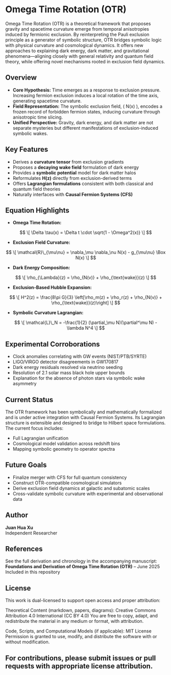 # Omega Time Rotation (OTR)

Omega Time Rotation (OTR) is a theoretical framework that proposes gravity and spacetime curvature emerge from temporal anisotropies induced by fermionic exclusion. By reinterpreting the Pauli exclusion principle as a generator of symbolic structure, OTR bridges symbolic logic with physical curvature and cosmological dynamics. It offers new approaches to explaining dark energy, dark matter, and gravitational phenomena—aligning closely with general relativity and quantum field theory, while offering novel mechanisms rooted in exclusion field dynamics.

## Overview

- **Core Hypothesis:** Time emerges as a response to exclusion pressure. Increasing fermion exclusion induces a local rotation of the time axis, generating spacetime curvature.
- **Field Representation:** The symbolic exclusion field, \( N(x) \), encodes a frozen record of forbidden fermion states, inducing curvature through anisotropic time slicing.
- **Unified Perspective:** Gravity, dark energy, and dark matter are not separate mysteries but different manifestations of exclusion-induced symbolic wakes.

## Key Features

- Derives a **curvature tensor** from exclusion gradients
- Proposes a **decaying wake field** formulation of dark energy
- Provides a **symbolic potential** model for dark matter halos
- Reformulates **H(z)** directly from exclusion-derived terms
- Offers **Lagrangian formulations** consistent with both classical and quantum field theories
- Naturally interfaces with **Causal Fermion Systems (CFS)**

## Equation Highlights

- **Omega Time Rotation:**

$$  
\[ \Delta \tau(x) = \Delta t \cdot \sqrt{1 - \Omega^2(x)} \]
$$

- **Exclusion Field Curvature:**  

$$
\[ \mathcal{R}\_{\mu\nu} = \nabla_\mu \nabla_\nu N(x) - g_{\mu\nu} \Box N(x) \]
$$

- **Dark Energy Composition:**  

$$
\[ \rho_{\Lambda}(z) = \rho_{N(v)} + \rho_{\text{wake}}(z) \]
$$

- **Exclusion-Based Hubble Expansion:**  

$$
\[ H^2(z) = \frac{8\pi G}{3} \left[\rho_m(z) + \rho_r(z) + \rho_{N(v)} + \rho_{\text{wake}}(z)\right] \]
$$

- **Symbolic Curvature Lagrangian:**  

$$
\[ \mathcal{L}\_N = -\frac{1}{2} (\partial_\mu N)(\partial^\mu N) - \lambda N^4 \]
$$

## Experimental Corroborations

- Clock anomalies correlating with GW events (NIST/PTB/SYRTE)
- LIGO/VIRGO detector disagreements in GW170817
- Dark energy residuals resolved via neutrino seeding
- Resolution of 2.1 solar mass black hole upper bounds
- Explanation for the absence of photon stars via symbolic wake asymmetry

## Current Status

The OTR framework has been symbolically and mathematically formalized and is under active integration with Causal Fermion Systems. Its Lagrangian structure is extensible and designed to bridge to Hilbert space formulations. The current focus includes:

- Full Lagrangian unification
- Cosmological model validation across redshift bins
- Mapping symbolic geometry to operator spectra

## Future Goals

- Finalize merger with CFS for full quantum consistency
- Construct OTR-compatible cosmological simulators
- Derive exclusion field dynamics at galactic and subatomic scales
- Cross-validate symbolic curvature with experimental and observational data

## Author

**Juan Hua Xu**  
Independent Researcher  

## References

See the full derivation and chronology in the accompanying manuscript:  
**Foundations and Derivation of Omega Time Rotation (OTR)** – June 2025  
Included in this repository

## License

This work is dual-licensed to support open access and proper attribution:

Theoretical Content (markdown, papers, diagrams):
Creative Commons Attribution 4.0 International (CC BY 4.0)
You are free to copy, adapt, and redistribute the material in any medium or format, with attribution.

Code, Scripts, and Computational Models (if applicable):
MIT License
Permission is granted to use, modify, and distribute the software with or without modification.

For contributions, please submit issues or pull requests with appropriate license attribution.
---


